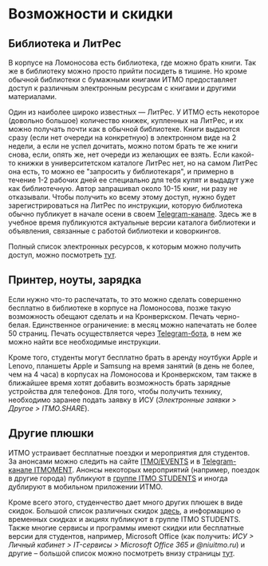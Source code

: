# Возможности и скидки

## Библиотека и ЛитРес

В корпусе на Ломоносова есть библиотека, где можно брать книги. Так же в библиотеку можно просто прийти посидеть в тишине. Но кроме обычной библиотеки с бумажными книгами ИТМО предоставляет доступ к различным электронным ресурсам с книгами и другими материалами.

Один из наиболее широко известных — ЛитРес. У ИТМО есть некоторое (довольно большое) количество книжек, купленных на ЛитРес, и их можно получать почти как в обычной библиотеке. Книги выдаются сразу (если нет очереди на конкретную) в электронном виде на 2 недели, а если не успел дочитать, можно потом брать те же книги снова, если, опять же, нет очереди из желающих ее взять. Если какой-то книжки в университетском каталоге ЛитРес нет, но на самом ЛитРес она есть, то можно ее "запросить у библиотекаря", и примерно в течение 1-2 рабочих дней ее специально для тебя купят и выдадут уже как библиотечную. Автор запрашивал около 10-15 книг, ни разу не отказывали. Чтобы получить ко всему этому доступ, нужно будет зарегистрироваться на ЛитРес по инструкции, которую библиотека обычно публикует в начале осени в своем [Telegram-канале](https://t.me/ITMO_Library). Здесь же в учебное время публикуются актуальные версии каталога библиотеки и объявления, связанные с работой библиотеки и коворкингов.

Полный список электронных ресурсов, к которым можно получить доступ, можно посмотреть [тут](https://lib.itmo.ru/resources).

## Принтер, ноуты, зарядка

Если нужно что-то распечатать, то это можно сделать совершенно бесплатно в библиотеке в корпусе на Ломоносова, позже такую возможность обещают сделать и на Кронверкском. Печать черно-белая. Единственное ограничение: в месяц можно напечатать не более 50 страниц. Печать осуществляется через [Telegram-бота](https://t.me/ITMO_print_bot), в нем же можно найти все необходимые инструкции.

Кроме того, студенты могут бесплатно брать в аренду ноутбуки Apple и Lenovo, планшеты Apple и Samsung на время занятий (в день не более, чем на 4 часа) в корпусах на Ломоносова и Кронверкском, там также в ближайшее время хотят добавить возможность брать зарядные устройства для телефонов. Для того, чтобы получить технику, необходимо заранее подать заявку в ИСУ (*Электронные заявки > Другое > ITMO.SHARE*).

## Другие плюшки

ИТМО устраивает бесплатные поездки и мероприятия для студентов. За анонсами можно следить на сайте [ITMO/EVENTS](https://itmo.events/) и в [Telegram-канале ITMOMENT](https://t.me/momentitmo). Анонсы некоторых мероприятий (например, поездок в другие города) публикуют в [группе ITMO STUDENTS](https://vk.com/itmostudents) и иногда дублируют в мобильном приложении ИТМО.

Кроме всего этого, студенчество дает много других плюшек в виде скидок. Большой список различных скидок [здесь](https://student.itmo.ru/ru/benefits/), а информацию о временных скидках и акциях публикуют в группе ITMO STUDENTS. Также многие сервисы и программы имеют скидки или бесплатные версии для студентов, например, Microsoft Office (как получить: *ИСУ > Личный кабинет > IT-сервисы > Microsoft Office 365 и @niuitmo.ru*) и другие – большой список можно посмотреть внизу страницы [тут](https://student.itmo.ru/ru/enterprise_service/).
